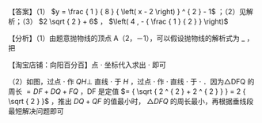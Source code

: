 【答案】（1） $y = \frac { 1 } { 8 } { \left( x - 2 \right) } ^ { 2 } - 1$ ；（2）见解析；（3） $2 \sqrt { 2 } + 6$ ， $\left( 4 , - { \frac { 1 } { 2 } } \right)$

【分析】（1）由题意抛物线的顶点 A（2，－1），可以假设抛物线的解析式为 $\_$ ，把

【淘宝店铺：向阳百分百】点 $\cdot$ 坐标代入求出 $\cdot$ 即可

（2）如图，过点 $\cdot$ 作 $Q H \bot$ 直线 $\cdot$ 于 $H$ ，过点 $\cdot$ 作 $\cdot$ 直线 $\cdot$ 于 $\cdot$ ．因为△DFQ 的周长 $= D F { + } D Q { + } F Q$ ，DF 是定值 $= { \sqrt { 2 ^ { 2 } + 2 ^ { 2 } } } = 2 { \sqrt { 2 } }$ ，推出 $D Q { + } Q F$ 的值最小时， $\triangle D F Q$ 的周长最小，再根据垂线段最短解决问题即可
